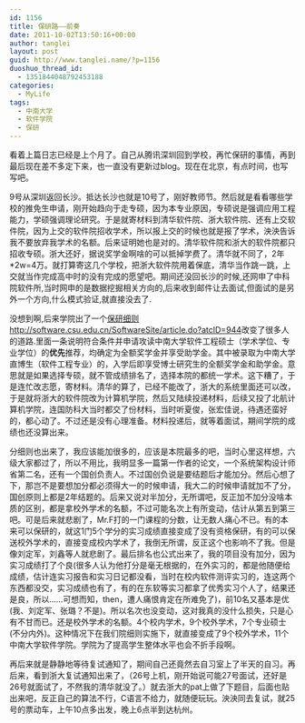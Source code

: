 ```yaml
---
id: 1156
title: 保研路——前奏
date: 2011-10-02T13:50:16+00:00
author: tanglei
layout: post
guid: http://www.tanglei.name/?p=1156
duoshuo_thread_id:
  - 1351844048792453188
categories:
  - MyLife
tags:
  - 中南大学
  - 软件学院
  - 保研
---
```

看着上篇日志已经是上个月了。自己从腾讯深圳回到学校，再忙保研的事情，再到最后现在差不多定下来，也一直没有更新过blog。现在在北京，有点时间，也写写吧。

9号从深圳返回长沙。抵达长沙也就是10号了，刚好教师节。然后就是看看哪些学校的推免生申请，刚开始趋向于走专硕，因为本专业原因，专硕说是强调应用工程能力，学硕强调理论研究。于是就寄材料到清华软件院、浙大软件院、还有上交软件院，因为上交的软件院招收学术，所以报上交的时候也就是报了学术，泱泱告诉我不要放弃我学术的名额。后来证明她也是对的。清华软件院和浙大的软件院都只招收专硕。浙大还好，据说奖学金啊啥的可以抵掉学费了。清华就不同了，2年*2w=4万。就打算寄这几个学校，把浙大软件院用着保底，清华当作跳一跳，上交就当作完成高中时的没有完成的愿望吧。期间还没回长沙的时候,还网申了中科院软件所,当时网申的是数据挖掘相关方向的,后来收到邮件让去面试,但面试的是另外一个方向,什么模式验证,就直接没去了.

没想到啊,后来学院出了一个[保研细则](http://software.csu.edu.cn/SoftwareSite/article.do?atcID=944)<http://software.csu.edu.cn/SoftwareSite/article.do?atcID=944>改变了很多人的道路.里面一条说明符合条件并申请攻读中南大学软件工程硕士（学术学位、专业学位）的**优先**推荐，均确定为全额奖学金并享受助学金。其中被录取为中南大学直博生（软件工程专业）的，入学后即享受博士研究生的全额奖学金和助学金。意思就是如果选择专硕，就不管成绩排名了，选择本院的都统一学术。这下糟了，于是连忙改志愿，寄材料。清华的算了，已经不能改了，浙大的系统里面还可以改，于是就将浙大的软件院改为计算机学院，然后又陆续投递材料，后续又投了北航计算机学院，连国防科大当时都交了份材料，当时听夏俊，张宏佳说，待遇还蛮好的，都心动了。不过还是没有心理准备。材料投递后，就等着面试，期间学院的成绩也还没算出来。

分细则也出来了，我应该能加很多的，应该是本院最多的吧，当时心里这样想，六级大家都过了，所以不用比，我明显多一篇第一作者的论文，一个系统架构设计师省第二名，还有一个国创负责人。不过国创负说是要结题后才能加分。然后心想了下，那岂不是要想加分都必须得大一的时候申请，我大二的时候申请就加不了分，国创原则上都是2年结题的。后来又说对半加分，无所谓吧，反正加不加分没啥本质的区别，都是拿校外学术的名额，不过可能名次上有所变动，估计从第五到第三吧。可是后来就悲剧了，Mr.F打的一门课程的分数，让无数人痛心不已。有的本来可以保研的，就这1门5个学分的实习成绩直接变成了没有资格保研，有的可以保送校外学术的，直接变成校内学术了，我倒无所谓，反正这个也影响不了我。但是像刘定军，刘鑫等人就悲剧了。最后排名也公式出来了，我的项目没有加分，因为实习成绩打了个良(很多人认为他打分是毫无根据的，在外实习的，都是他随便给成绩，估计连实习报告和实习日记都没看，当时在校内软件测评实习的，连这两个东西都没交，实习成绩也有了，有的在东软等实习都拿了优秀实习个人了，结果还是良，所以……可想而知，then，遭人痛恨肯定在所难免了)，前10名又基本是优(我、刘定军、张璐？不是)。所以名次也没变动，这对我真的没什么损失，只是心有不甘而已。还是校外学术的名额。4个校内学术，9个校外学术，7个专业硕士(不分内外)。这种情况下在我们院细则实施下，就直接变成了9个校外学术，11个中南大学软件学院。学院为了提高学生整体水平也会不折手段啊。

再后来就是静静地等待复试通知了，期间自己还竟然去自习室上了半天的自习。再后来，看到浙大复试通知出来了，（26号上机，刚开始说可能27号面试，还好是26号就面试了，不然我的清华就没了。）就去浙大的pat上做了下题目，后面也贴出来吧，反正自己的算法不行，C语言不给力，就随便玩玩。泱泱同去复试，就25号的票动车，上午10点多出发，晚上6点半到达杭州。
